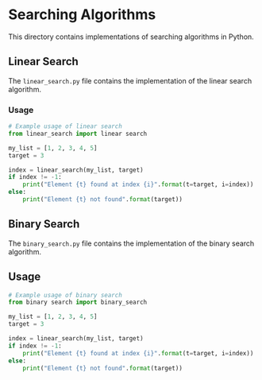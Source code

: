 # Searching Algorithms

This directory contains implementations of searching algorithms in Python.

## Linear Search
The `linear_search.py` file contains the implementation of the linear search algorithm.

### Usage
```python
# Example usage of linear search
from linear_search import linear search

my_list = [1, 2, 3, 4, 5]
target = 3

index = linear_search(my_list, target)
if index != -1:
    print("Element {t} found at index {i}".format(t=target, i=index))
else:
    print("Element {t} not found".format(target))
```

## Binary Search
The `binary_search.py` file contains the implementation of the binary search algorithm.

## Usage
```python
# Example usage of binary search
from binary search import binary_search

my_list = [1, 2, 3, 4, 5]
target = 3

index = linear_search(my_list, target)
if index != -1:
    print("Element {t} found at index {i}".format(t=target, i=index))
else:
    print("Element {t} not found".format(target))
```
